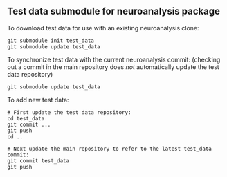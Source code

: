 Test data submodule for neuroanalysis package
---------------------------------------------

To download test data for use with an existing neuroanalysis clone:

    git submodule init test_data
    git submodule update test_data

To synchronize test data with the current neuroanalysis commit:
    (checking out a commit in the main repository does _not_ automatically
     update the test data repository)

    git submodule update test_data

To add new test data:

    # First update the test data repository:
    cd test_data
    git commit ...
    git push
    cd ..

    # Next update the main repository to refer to the latest test_data commit:
    git commit test_data
    git push

